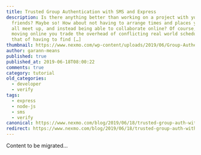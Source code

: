 ```yaml
---
title: Trusted Group Authentication with SMS and Express
description: Is there anything better than working on a project with your
  friends? Maybe so! How about not having to arrange times and places you can
  all meet up, and instead being able to collaborate online? Of course, in
  moving online you trade the overhead of conflicting real world schedules for
  that of having to find […]
thumbnail: https://www.nexmo.com/wp-content/uploads/2019/06/Group-Authentication_1200x675-1.jpg
author: garann-means
published: true
published_at: 2019-06-18T08:00:22
comments: true
category: tutorial
old_categories:
  - developer
  - verify
tags:
  - express
  - node-js
  - sms
  - verify
canonical: https://www.nexmo.com/blog/2019/06/18/trusted-group-auth-with-sms-and-express-dr
redirect: https://www.nexmo.com/blog/2019/06/18/trusted-group-auth-with-sms-and-express-dr
---
```

Content to be migrated...